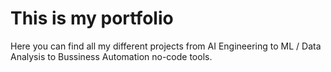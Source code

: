 # This is my portfolio
Here you can find all my different projects from AI Engineering to ML / Data Analysis to Bussiness Automation no-code tools. 

